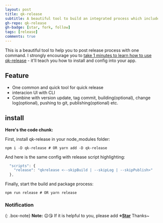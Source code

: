 ```yaml
---
layout: post
title: qk-release
subtitle: A beautiful tool to build an integrated process which includes commit, build, change log, push and publish.
gh-repo: qk-release
gh-badge: [star, fork, follow]
tags: [release]
comments: true
---
```


This is a beautiful tool to help you to post release process with one command. I strongly encourage you to [take 1 minutes to learn how to use qk-release](https://github.com/YanPanMichael/qk-release) - it'll teach you how to install and config into your app.

## Feature

- One common and quick tool for quick release
- interacion UI with CLI
- Combine with version update, tag commit, building(optional), change log(optional), pushing to git, publishing(optional) etc.

<!-- Here's a useless table:

| Number | Next number | Previous number |
| :------ |:--- | :--- |
| Five | Six | Four |
| Ten | Eleven | Nine |
| Seven | Eight | Six |
| Two | Three | One | -->


<!-- How about a yummy crepe?

![Crepe](https://s3-media3.fl.yelpcdn.com/bphoto/cQ1Yoa75m2yUFFbY2xwuqw/348s.jpg)

It can also be centered!

![Crepe](https://s3-media3.fl.yelpcdn.com/bphoto/cQ1Yoa75m2yUFFbY2xwuqw/348s.jpg){: .mx-auto.d-block :} -->

## install

**Here's the code chunk:**

First, install qk-release in your node_modules folder:

~~~
npm i -D qk-release # OR yarn add -D qk-release
~~~

And here is the same config with release script highlighting:

```javascript
  "scripts": {
    "release": "qkrelease <--skipBuild | --skipLog | --skipPublish>"
  },
```

Finally, start the build and package process:

~~~
npm run release # OR yarn release
~~~

<!-- And here is the same code yet again but with line numbers:

{% highlight javascript linenos %}
var foo = function(x) {
  return(x + 5);
}
foo(3)
{% endhighlight %} -->

### Notification

{: .box-note}
**Note:** 😉😘 If it is helpful to you, please add <b>⭐️<a href="https://github.com/YanPanMichael/qk-release">Star</a></b> Thanks~

<!-- ### Warning

{: .box-warning}
**Warning:** This is a warning box.

### Error

{: .box-error}
**Error:** This is an error box. -->